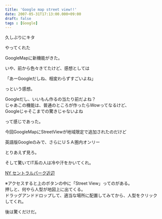 ```yaml
---
title: 'Google map street view!!'
date: 2007-05-31T17:13:00.000+09:00
draft: false
tags : [Google]
---
```


久しぶりにキタ  
  
やってくれた  
  
GoogleMapに新機能がきた。  
  
いや、前から色々きてたけど、感想としては  
  
「あーGoogleだしね、相変わらずすごいよね」  
  
っという感想。  
  
Googleだし、いいもん作るの当たり前だよね？  
じゃあこの機能は、普通のところが作ったらWowってなるけど、  
Googleじゃそこまでの驚きじゃないよね  
  
って感じであった。  
  
  
今回GoogleMapにStreetViewが地域限定で追加されたのだけど  
  
英語版Googleのみで、さらにＵＳＡ圏内オンリー  
  
とりあえず見ろ。  
  
そして驚いてIT系の人は冷や汗をかいてくれ。  
  
  

[NY セントラルパーク近辺](http://maps.google.com/maps?ie=UTF8&oe=UTF-8&hl=en&q=&ll=40.785481,-73.969617&spn=0.024955,0.050726&z=14&om=1 "NY セントラルパーク近辺")  

  

  
※アクセスすると上のボタンの中に「Street View」ってのがある。  
押しと、何やら人型が地図上に出てくる。  
ドラッグアンドドロップして、適当な場所に配置してみてから、人型をクリックしてくれ。  

後は驚くだけだ。